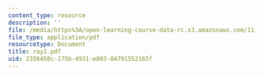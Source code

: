 ```yaml
---
content_type: resource
description: ''
file: /media/https%3A/open-learning-course-data-rc.s3.amazonaws.com/11-332j-urban-design-fall-2003/2356458c175b4931e80384791552165f_ray1.pdf
file_type: application/pdf
resourcetype: Document
title: ray1.pdf
uid: 2356458c-175b-4931-e803-84791552165f
---
```


